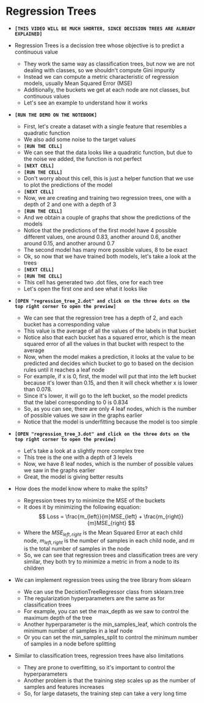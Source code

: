 # Regression Trees

- __`[THIS VIDEO WILL BE MUCH SHORTER, SINCE DECISION TREES ARE ALREADY EXPLAINED]`__

- Regression Trees is a decission tree whose objective is to predict a continuous value
    - They work the same way as classification trees, but now we are not dealing with classes, so we shouldn't compute Gini impurity
    - Instead we can compute a metric characteristic of regression models, usually Mean Squared Error (MSE)
    - Additionally, the buckets we get at each node are not classes, but continuous values
    - Let's see an example to understand how it works

- __`[RUN THE DEMO ON THE NOTEBOOK]`__
    - First, let's create a dataset with a single feature that resembles a quadratic function
    - We also add some noise to the target values
    - __`[RUN THE CELL]`__
    - We can see that the data looks like a quadratic function, but due to the noise we added, the function is not perfect
    - __`[NEXT CELL]`__
    - __`[RUN THE CELL]`__
    - Don't worry about this cell, this is just a helper function that we use to plot the predictions of the model
    - __`[NEXT CELL]`__
    - Now, we are creating and training two regression trees, one with a depth of 2 and one with a depth of 3
    - __`[RUN THE CELL]`__
    - And we obtain a couple of graphs that show the predictions of the models
    - Notice that the predictions of the first model have 4 possible different values, one around 0.83, another around 0.6, another around 0.15, and another around 0.7
    - The second model has many more possible values, 8 to be exact
    - Ok, so now that we have trained both models, let's take a look at the trees
    - __`[NEXT CELL]`__
    - __`[RUN THE CELL]`__
    - This cell has generated two .dot files, one for each tree
    - Let's open the first one and see what it looks like
- __`[OPEN "regression_tree_2.dot" and click on the three dots on the top right corner to open the preview]`__
    - We can see that the regression tree has a depth of 2, and each bucket has a corresponding value
    - This value is the average of all the values of the labels in that bucket
    - Notice also that each bucket has a squared error, which is the mean squared error of all the values in that bucket with respect to the average
    - Now, when the model makes a prediction, it looks at the value to be predicted and decides which bucket to go to based on the decision rules until it reaches a leaf node
    - For example, if x is 0, first, the model will put that into the left bucket because it's lower than 0.15, and then it will check whether x is lower than 0.078.
    - Since it's lower, it will go to the left bucket, so the model predicts that the label corresponding to 0 is 0.834
    - So, as you can see, there are only 4 leaf nodes, which is the number of possible values we saw in the graphs earlier
    - Notice that the model is underfitting because the model is too simple
- __`[OPEN "regression_tree_3.dot" and click on the three dots on the top right corner to open the preview]`__
    - Let's take a look at a slightly more complex tree
    - This tree is the one with a depth of 3 levels
    - Now, we have 8 leaf nodes, which is the number of possible values we saw in the graphs earlier
    - Great, the model is giving better results
- How does the model know where to make the splits?
    - Regression trees try to minimize the MSE of the buckets
    - It does it by minimizing the following equation:
    $$
    Loss = \frac{m_{left}}{m}MSE_{left} + \frac{m_{right}}{m}MSE_{right}
    $$
    - Where the $MSE_{left, right}$ is the Mean Squared Error at each child node, $m_{left, right}$ is the number of samples in each child node, and $m$ is the total number of samples in the node
    - So, we can see that regression trees and classification trees are very similar, they both try to minimize a metric in from a node to its children

- We can implement regression trees using the tree library from sklearn
    - We can use the DecistionTreeRegressor class from sklearn.tree
    - The regularization hyperparameters are the same as for classification trees
    - For example, you can set the max_depth as we saw to control the maximum depth of the tree
    - Another hyperparameter is the min_samples_leaf, which controls the minimum number of samples in a leaf node
    - Or you can set the min_samples_split to control the minimum number of samples in a node before splitting

- Similar to classification trees, regression trees have also limitations
    - They are prone to overfitting, so it's important to control the hyperparameters
    - Another problem is that the training step scales up as the number of samples and features increases
    - So, for large datasets, the training step can take a very long time